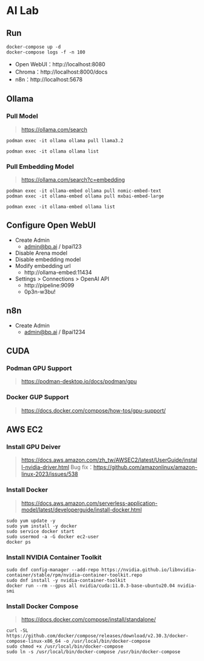 # AI Lab

## Run
```
docker-compose up -d
docker-compose logs -f -n 100
```
- Open WebUI：http://localhost:8080
- Chroma：http://localhost:8000/docs
- n8n：http://localhost:5678

## Ollama
### Pull Model
> https://ollama.com/search
```
podman exec -it ollama ollama pull llama3.2

podman exec -it ollama ollama list
```

### Pull Embedding Model
> https://ollama.com/search?c=embedding
```
podman exec -it ollama-embed ollama pull nomic-embed-text
podman exec -it ollama-embed ollama pull mxbai-embed-large

podman exec -it ollama-embed ollama list
```

## Configure Open WebUI
- Create Admin
  - admin@bp.ai / bpai123
- Disable Arena model
- Disable embedding model
- Modify embedding url
  - http://ollama-embed:11434
- Settings > Connections > OpenAI API 
  - http://pipeline:9099
  - 0p3n-w3bu!

## n8n
- Create Admin
  - admin@bp.ai / Bpai1234

## CUDA
### Podman GPU Support
> https://podman-desktop.io/docs/podman/gpu

### Docker GUP Support
> https://docs.docker.com/compose/how-tos/gpu-support/

## AWS EC2
### Install GPU Deiver
> https://docs.aws.amazon.com/zh_tw/AWSEC2/latest/UserGuide/install-nvidia-driver.html
> Bug fix：https://github.com/amazonlinux/amazon-linux-2023/issues/538

### Install Docker
> https://docs.aws.amazon.com/serverless-application-model/latest/developerguide/install-docker.html
```
sudo yum update -y
sudo yum install -y docker
sudo service docker start
sudo usermod -a -G docker ec2-user
docker ps
```

### Install NVIDIA Container Toolkit
```
sudo dnf config-manager --add-repo https://nvidia.github.io/libnvidia-container/stable/rpm/nvidia-container-toolkit.repo
sudo dnf install -y nvidia-container-toolkit
docker run --rm --gpus all nvidia/cuda:11.0.3-base-ubuntu20.04 nvidia-smi
```

### Install Docker Compose
> https://docs.docker.com/compose/install/standalone/
```
curl -SL https://github.com/docker/compose/releases/download/v2.30.3/docker-compose-linux-x86_64 -o /usr/local/bin/docker-compose
sudo chmod +x /usr/local/bin/docker-compose
sudo ln -s /usr/local/bin/docker-compose /usr/bin/docker-compose
```
